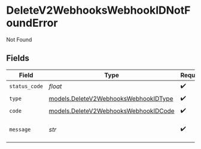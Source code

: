 # DeleteV2WebhooksWebhookIDNotFoundError

Not Found


## Fields

| Field                                                                              | Type                                                                               | Required                                                                           | Description                                                                        | Example                                                                            |
| ---------------------------------------------------------------------------------- | ---------------------------------------------------------------------------------- | ---------------------------------------------------------------------------------- | ---------------------------------------------------------------------------------- | ---------------------------------------------------------------------------------- |
| `status_code`                                                                      | *float*                                                                            | :heavy_check_mark:                                                                 | N/A                                                                                |                                                                                    |
| `type`                                                                             | [models.DeleteV2WebhooksWebhookIDType](../models/deletev2webhookswebhookidtype.md) | :heavy_check_mark:                                                                 | N/A                                                                                |                                                                                    |
| `code`                                                                             | [models.DeleteV2WebhooksWebhookIDCode](../models/deletev2webhookswebhookidcode.md) | :heavy_check_mark:                                                                 | N/A                                                                                |                                                                                    |
| `message`                                                                          | *str*                                                                              | :heavy_check_mark:                                                                 | N/A                                                                                | Webhook not found                                                                  |